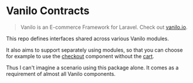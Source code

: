 # Vanilo Contracts

> Vanilo is an E-commerce Framework for Laravel.
Check out [vanilo.io](https://vanilo.io).

This repo defines interfaces shared across various Vanilo modules.

It also aims to support separately using modules, so that you can choose
for example to use the [checkout](https://github.com/vanilophp/checkout)
component without the [cart](https://github.com/vanilophp/cart).

Thus I can't imagine a scenario using this package alone. It comes as a
requirement of almost all Vanilo components.